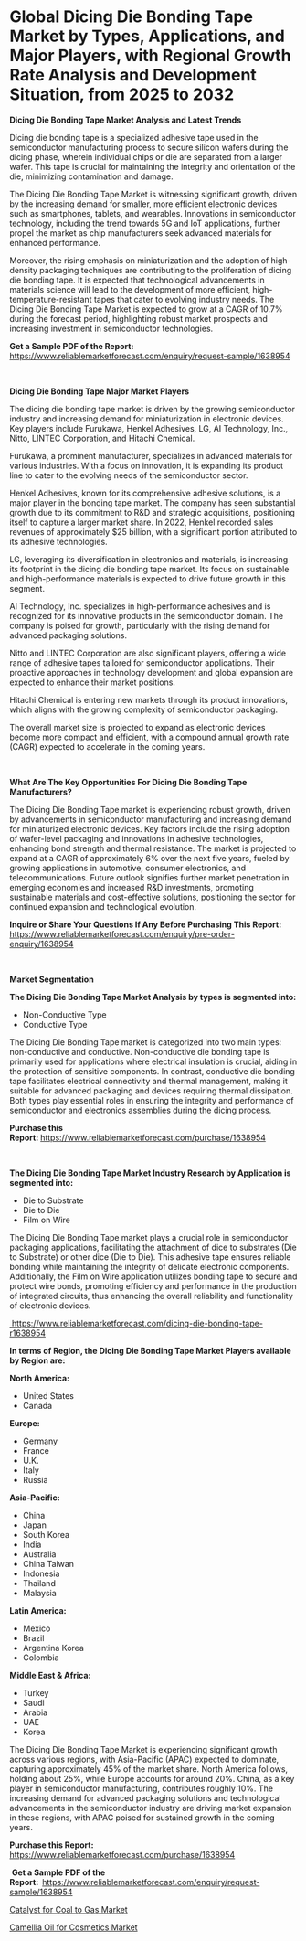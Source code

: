 <p><h1>Global Dicing Die Bonding Tape Market by Types, Applications, and Major Players, with Regional Growth Rate Analysis and Development Situation, from 2025 to 2032</h1></p><p><strong>Dicing Die Bonding Tape Market Analysis and Latest Trends</strong></p>
<p><p>Dicing die bonding tape is a specialized adhesive tape used in the semiconductor manufacturing process to secure silicon wafers during the dicing phase, wherein individual chips or die are separated from a larger wafer. This tape is crucial for maintaining the integrity and orientation of the die, minimizing contamination and damage.</p><p>The Dicing Die Bonding Tape Market is witnessing significant growth, driven by the increasing demand for smaller, more efficient electronic devices such as smartphones, tablets, and wearables. Innovations in semiconductor technology, including the trend towards 5G and IoT applications, further propel the market as chip manufacturers seek advanced materials for enhanced performance.</p><p>Moreover, the rising emphasis on miniaturization and the adoption of high-density packaging techniques are contributing to the proliferation of dicing die bonding tape. It is expected that technological advancements in materials science will lead to the development of more efficient, high-temperature-resistant tapes that cater to evolving industry needs. The Dicing Die Bonding Tape Market is expected to grow at a CAGR of 10.7% during the forecast period, highlighting robust market prospects and increasing investment in semiconductor technologies.</p></p>
<p><strong>Get a Sample PDF of the Report:&nbsp;</strong> <a href="https://www.reliablemarketforecast.com/enquiry/request-sample/1638954?utm_campaign=1097&utm_medium=2&utm_source=Github&utm_content=ia&utm_term=01022025&utm_id=dicing-die-bonding-tape">https://www.reliablemarketforecast.com/enquiry/request-sample/1638954</a></p>
<p>&nbsp;</p>
<p><strong>Dicing Die Bonding Tape Major Market Players</strong></p>
<p><p>The dicing die bonding tape market is driven by the growing semiconductor industry and increasing demand for miniaturization in electronic devices. Key players include Furukawa, Henkel Adhesives, LG, AI Technology, Inc., Nitto, LINTEC Corporation, and Hitachi Chemical.</p><p>Furukawa, a prominent manufacturer, specializes in advanced materials for various industries. With a focus on innovation, it is expanding its product line to cater to the evolving needs of the semiconductor sector.</p><p>Henkel Adhesives, known for its comprehensive adhesive solutions, is a major player in the bonding tape market. The company has seen substantial growth due to its commitment to R&D and strategic acquisitions, positioning itself to capture a larger market share. In 2022, Henkel recorded sales revenues of approximately $25 billion, with a significant portion attributed to its adhesive technologies.</p><p>LG, leveraging its diversification in electronics and materials, is increasing its footprint in the dicing die bonding tape market. Its focus on sustainable and high-performance materials is expected to drive future growth in this segment.</p><p>AI Technology, Inc. specializes in high-performance adhesives and is recognized for its innovative products in the semiconductor domain. The company is poised for growth, particularly with the rising demand for advanced packaging solutions.</p><p>Nitto and LINTEC Corporation are also significant players, offering a wide range of adhesive tapes tailored for semiconductor applications. Their proactive approaches in technology development and global expansion are expected to enhance their market positions.</p><p>Hitachi Chemical is entering new markets through its product innovations, which aligns with the growing complexity of semiconductor packaging.</p><p>The overall market size is projected to expand as electronic devices become more compact and efficient, with a compound annual growth rate (CAGR) expected to accelerate in the coming years.</p></p>
<p>&nbsp;</p>
<p><strong>What Are The Key Opportunities For Dicing Die Bonding Tape Manufacturers?</strong></p>
<p><p>The Dicing Die Bonding Tape market is experiencing robust growth, driven by advancements in semiconductor manufacturing and increasing demand for miniaturized electronic devices. Key factors include the rising adoption of wafer-level packaging and innovations in adhesive technologies, enhancing bond strength and thermal resistance. The market is projected to expand at a CAGR of approximately 6% over the next five years, fueled by growing applications in automotive, consumer electronics, and telecommunications. Future outlook signifies further market penetration in emerging economies and increased R&D investments, promoting sustainable materials and cost-effective solutions, positioning the sector for continued expansion and technological evolution.</p></p>
<p><strong>Inquire or Share Your Questions If Any Before Purchasing This Report:</strong> <a href="https://www.reliablemarketforecast.com/enquiry/pre-order-enquiry/1638954?utm_campaign=1097&utm_medium=2&utm_source=Github&utm_content=ia&utm_term=01022025&utm_id=dicing-die-bonding-tape">https://www.reliablemarketforecast.com/enquiry/pre-order-enquiry/1638954</a></p>
<p>&nbsp;</p>
<p><strong>Market Segmentation</strong></p>
<p><strong>The Dicing Die Bonding Tape Market Analysis by types is segmented into:</strong></p>
<p><ul><li>Non-Conductive Type</li><li>Conductive Type</li></ul></p>
<p><p>The Dicing Die Bonding Tape market is categorized into two main types: non-conductive and conductive. Non-conductive die bonding tape is primarily used for applications where electrical insulation is crucial, aiding in the protection of sensitive components. In contrast, conductive die bonding tape facilitates electrical connectivity and thermal management, making it suitable for advanced packaging and devices requiring thermal dissipation. Both types play essential roles in ensuring the integrity and performance of semiconductor and electronics assemblies during the dicing process.</p></p>
<p><strong>Purchase this Report:&nbsp;</strong><a href="https://www.reliablemarketforecast.com/purchase/1638954?utm_campaign=1097&utm_medium=2&utm_source=Github&utm_content=ia&utm_term=01022025&utm_id=dicing-die-bonding-tape">https://www.reliablemarketforecast.com/purchase/1638954</a></p>
<p>&nbsp;</p>
<p><strong>The Dicing Die Bonding Tape Market Industry Research by Application is segmented into:</strong></p>
<p><ul><li>Die to Substrate</li><li>Die to Die</li><li>Film on Wire</li></ul></p>
<p><p>The Dicing Die Bonding Tape market plays a crucial role in semiconductor packaging applications, facilitating the attachment of dice to substrates (Die to Substrate) or other dice (Die to Die). This adhesive tape ensures reliable bonding while maintaining the integrity of delicate electronic components. Additionally, the Film on Wire application utilizes bonding tape to secure and protect wire bonds, promoting efficiency and performance in the production of integrated circuits, thus enhancing the overall reliability and functionality of electronic devices.</p></p>
<p><a href="https://www.reliablemarketforecast.com/dicing-die-bonding-tape-r1638954?utm_campaign=1097&utm_medium=2&utm_source=Github&utm_content=ia&utm_term=01022025&utm_id=dicing-die-bonding-tape">&nbsp;https://www.reliablemarketforecast.com/dicing-die-bonding-tape-r1638954</a></p>
<p><strong>In terms of Region, the Dicing Die Bonding Tape Market Players available by Region are:</strong></p>
<p>
    <p> <strong> North America: </strong>
        <ul>
            <li>United States</li>
            <li>Canada</li>
        </ul>
        </p> 
    <p> <strong> Europe: </strong>
        <ul>
            <li>Germany</li>
            <li>France</li>
            <li>U.K.</li>
            <li>Italy</li>
            <li>Russia</li>
        </ul>
        </p> 
    <p> <strong> Asia-Pacific: </strong>
        <ul>
            <li>China</li>
            <li>Japan</li>
            <li>South Korea</li>
            <li>India</li>
            <li>Australia</li>
            <li>China Taiwan</li>
            <li>Indonesia</li>
            <li>Thailand</li>
            <li>Malaysia</li>
        </ul>
        </p> 
    <p> <strong> Latin America: </strong>
        <ul>
            <li>Mexico</li>
            <li>Brazil</li>
            <li>Argentina Korea</li>
            <li>Colombia</li>
        </ul>
        </p> 
    <p> <strong> Middle East & Africa: </strong>
        <ul>
            <li>Turkey</li>
            <li>Saudi</li>
            <li>Arabia</li>
            <li>UAE</li>
            <li>Korea</li>
        </ul>
    </p>
    </p>
<p><p>The Dicing Die Bonding Tape Market is experiencing significant growth across various regions, with Asia-Pacific (APAC) expected to dominate, capturing approximately 45% of the market share. North America follows, holding about 25%, while Europe accounts for around 20%. China, as a key player in semiconductor manufacturing, contributes roughly 10%. The increasing demand for advanced packaging solutions and technological advancements in the semiconductor industry are driving market expansion in these regions, with APAC poised for sustained growth in the coming years.</p></p>
<p><strong>Purchase this Report: </strong><a href="https://www.reliablemarketforecast.com/purchase/1638954?utm_campaign=1097&utm_medium=2&utm_source=Github&utm_content=ia&utm_term=01022025&utm_id=dicing-die-bonding-tape">https://www.reliablemarketforecast.com/purchase/1638954</a></p>
<p>&nbsp;<strong>Get a Sample PDF of the Report:&nbsp;&nbsp;</strong><a href="https://www.reliablemarketforecast.com/enquiry/request-sample/1638954?utm_campaign=1097&utm_medium=2&utm_source=Github&utm_content=ia&utm_term=01022025&utm_id=dicing-die-bonding-tape">https://www.reliablemarketforecast.com/enquiry/request-sample/1638954</a></p>
<p><strong></strong></p>
<p><p><a href="https://github.com/castoriffic/Market-Research-Report-List-5/blob/main/catalyst-for-coal-to-gas-market.md?utm_campaign=1097&utm_medium=2&utm_source=Github&utm_content=ia&utm_term=01022025&utm_id=dicing-die-bonding-tape">Catalyst for Coal to Gas Market</a></p><p><a href="https://github.com/sawrovpipolo/Market-Research-Report-List-1/blob/main/camellia-oil-for-cosmetics-market.md?utm_campaign=1097&utm_medium=2&utm_source=Github&utm_content=ia&utm_term=01022025&utm_id=dicing-die-bonding-tape">Camellia Oil for Cosmetics Market</a></p></p>